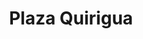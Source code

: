 ---
title: Plaza Quirigua
description: "Levantamiento de información primaria de las personas que asistieron al encuentro en la Plaza Quirigua, una apuesta de la estrategia del Programa La Semilla: sostenibilidad, arte y ruralidad. Para esto, propusimos familiarizar a las y los asistentes a las prácticas de mapeo y cartografiar de manera manual información sobre el lugar de vivienda, localidad, consumo cultural, comida, por dónde trabaja, recomendados, entre otros."
image: /images/memorias/plaza_quirigua.jpg
images:
    - /images/memorias/quirigua/quirigua-1.jpg
    - /images/memorias/quirigua/quirigua-2.jpg
    - /images/memorias/quirigua/quirigua-3.jpg
    - /images/memorias/quirigua/quirigua-4.jpg
---